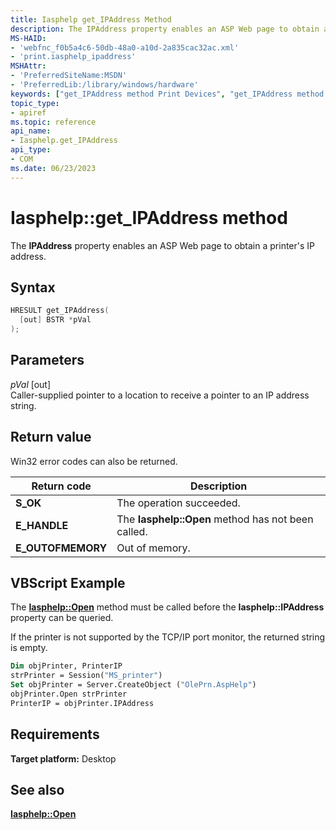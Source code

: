 ```yaml
---
title: Iasphelp get_IPAddress Method
description: The IPAddress property enables an ASP Web page to obtain a printer's IP address.
MS-HAID:
- 'webfnc_f0b5a4c6-50db-48a0-a10d-2a835cac32ac.xml'
- 'print.iasphelp_ipaddress'
MSHAttr:
- 'PreferredSiteName:MSDN'
- 'PreferredLib:/library/windows/hardware'
keywords: ["get_IPAddress method Print Devices", "get_IPAddress method Print Devices , Iasphelp interface", "Iasphelp interface Print Devices , get_IPAddress method"]
topic_type:
- apiref
ms.topic: reference
api_name:
- Iasphelp.get_IPAddress
api_type:
- COM
ms.date: 06/23/2023
---
```


# Iasphelp::get_IPAddress method

The **IPAddress** property enables an ASP Web page to obtain a printer's IP address.

## Syntax

```cpp
HRESULT get_IPAddress(
  [out] BSTR *pVal
);
```

## Parameters

*pVal* \[out\]  
Caller-supplied pointer to a location to receive a pointer to an IP address string.

## Return value

Win32 error codes can also be returned.

| Return code | Description |
|--|--|
| **S_OK** | The operation succeeded. |
| **E_HANDLE** | The **Iasphelp::Open** method has not been called. |
| **E_OUTOFMEMORY** | Out of memory. |

## VBScript Example

The [**Iasphelp::Open**](iasphelp-open.md) method must be called before the **Iasphelp::IPAddress** property can be queried.

If the printer is not supported by the TCP/IP port monitor, the returned string is empty.

```vb
Dim objPrinter, PrinterIP
strPrinter = Session("MS_printer")
Set objPrinter = Server.CreateObject ("OlePrn.AspHelp")
objPrinter.Open strPrinter
PrinterIP = objPrinter.IPAddress
```

## Requirements

**Target platform:** Desktop

## See also

[**Iasphelp::Open**](iasphelp-open.md)
